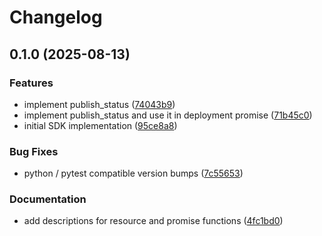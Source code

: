 # Changelog

## 0.1.0 (2025-08-13)


### Features

* implement publish_status ([74043b9](https://github.com/syntasso/kratix-python/commit/74043b94d1b6c8d3915f7b0c0f273444e73dab9d))
* implement publish_status and use it in deployment promise ([71b45c0](https://github.com/syntasso/kratix-python/commit/71b45c096226116546fcc9026d730c5faed995eb))
* initial SDK implementation ([95ce8a8](https://github.com/syntasso/kratix-python/commit/95ce8a80da7e2515221cad91af2f7f6f207a2155))


### Bug Fixes

* python / pytest compatible version bumps ([7c55653](https://github.com/syntasso/kratix-python/commit/7c5565355f5d3a52037f5d57912c76697c58f783))


### Documentation

* add descriptions for resource and promise functions ([4fc1bd0](https://github.com/syntasso/kratix-python/commit/4fc1bd03d21406c6d46ea71d2ddd357242ab2bc5))
